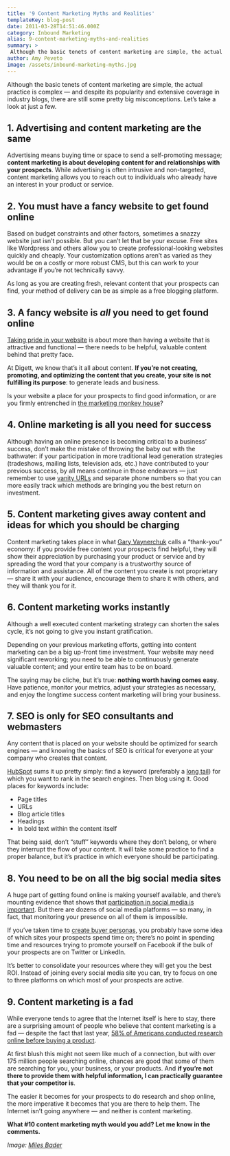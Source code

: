 ```yaml
---
title: '9 Content Marketing Myths and Realities'
templateKey: blog-post
date: 2011-03-28T14:51:46.000Z
category: Inbound Marketing
alias: 9-content-marketing-myths-and-realities
summary: > 
 Although the basic tenets of content marketing are simple, the actual practice is complex — and despite its popularity and extensive coverage in industry blogs, there are still some pretty big misconceptions. Let’s take a look at just a few.
author: Amy Peveto
image: /assets/inbound-marketing-myths.jpg
---
```


Although the basic tenets of content marketing are simple, the actual practice is complex — and despite its popularity and extensive coverage in industry blogs, there are still some pretty big misconceptions. Let’s take a look at just a few.

1\. Advertising and content marketing are the same
--------------------------------------------------

Advertising means buying time or space to send a self-promoting message; **content marketing is about developing content for and relationships with your prospects**. While advertising is often intrusive and non-targeted, content marketing allows you to reach out to individuals who already have an interest in your product or service.

2\. You must have a fancy website to get found online
-----------------------------------------------------

Based on budget constraints and other factors, sometimes a snazzy website just isn’t possible. But you can’t let that be your excuse. Free sites like Wordpress and others allow you to create professional-looking websites quickly and cheaply. Your customization options aren’t as varied as they would be on a costly or more robust CMS, but this can work to your advantage if you’re not technically savvy.

As long as you are creating fresh, relevant content that your prospects can find, your method of delivery can be as simple as a free blogging platform.

3\. A fancy website is _all_ you need to get found online
---------------------------------------------------------

[Taking pride in your website](/2010/06/07/take-pride-your-website) is about more than having a website that is attractive and functional — there needs to be helpful, valuable content behind that pretty face.

At Digett, we know that’s it all about content. **If you’re not creating, promoting, and optimizing the content that you create, your site is not fulfilling its purpose**: to generate leads and business.

Is your website a place for your prospects to find good information, or are you firmly entrenched in [the marketing monkey house](/2010/05/05/avoid-marketing-monkey-house)?

4\. Online marketing is all you need for success
------------------------------------------------

Although having an online presence is becoming critical to a business’ success, don’t make the mistake of throwing the baby out with the bathwater:  if your participation in more traditional lead generation strategies (tradeshows, mailing lists, television ads, etc.) have contributed to your previous success, by all means continue in those endeavors — just remember to use [vanity URLs](https://en.wikipedia.org/wiki/Vanity_URL) and separate phone numbers so that you can more easily track which methods are bringing you the best return on investment.

5\. Content marketing gives away content and ideas for which you should be charging
-----------------------------------------------------------------------------------

Content marketing takes place in what [Gary Vaynerchuk](https://www.garyvaynerchuk.com/) calls a “thank-you” economy: if you provide free content your prospects find helpful, they will show their appreciation by purchasing your product or service and by spreading the word that your company is a trustworthy source of information and assistance. All of the content you create is not proprietary — share it with your audience, encourage them to share it with others, and they will thank you for it.

6\. Content marketing works instantly
-------------------------------------

Although a well executed content marketing strategy can shorten the sales cycle, it’s not going to give you instant gratification.

Depending on your previous marketing efforts, getting into content marketing can be a big up-front time investment. Your website may need significant reworking; you need to be able to continuously generate valuable content; and your entire team has to be on board.

The saying may be cliche, but it’s true: **nothing worth having comes easy**. Have patience, monitor your metrics, adjust your strategies as necessary, and enjoy the longtime success content marketing will bring your business. 

7\. SEO is only for SEO consultants and webmasters
--------------------------------------------------

Any content that is placed on your website should be optimized for search engines — and knowing the basics of SEO is critical for everyone at your company who creates that content.

[HubSpot](http://www.hubspot.com/) sums it up pretty simply: find a keyword (preferably a [long tail](http://blog.hubspot.com/blog/tabid/6307/bid/6002/Finding-Blue-Ocean-Keywords-A-Fresh-Look-At-The-Long-Tail.aspx)) for which you want to rank in the search engines. Then blog using it. Good places for keywords include:

*   Page titles
*   URLs
*   Blog article titles
*   Headings
*   In bold text within the content itself

That being said, don’t “stuff” keywords where they don’t belong, or where they interrupt the flow of your content. It will take some practice to find a proper balance, but it’s practice in which everyone should be participating.

8\. You need to be on all the big social media sites
----------------------------------------------------

A huge part of getting found online is making yourself available, and there’s mounting evidence that shows that [participation in social media is important](http://www.socialmediatoday.com/index.php?q=danshwabel/101219/some-very-interesting-personal-branding-statistics). But there are dozens of social media platforms — so many, in fact, that monitoring your presence on all of them is impossible.

If you’ve taken time to [create buyer personas](/2010/08/31/better-market-targeting-through-buyer-persona), you probably have some idea of which sites your prospects spend time on; there’s no point in spending time and resources trying to promote yourself on Facebook if the bulk of your prospects are on Twitter or LinkedIn.

It’s better to consolidate your resources where they will get you the best ROI. Instead of joining every social media site you can, try to focus on one to three platforms on which most of your prospects are active.

9\. Content marketing is a fad
------------------------------

While everyone tends to agree that the Internet itself is here to stay, there are a surprising amount of people who believe that content marketing is a fad — despite the fact that last year, [58% of Americans conducted research online before buying a product](http://www.pewinternet.org/2010/09/29/online-product-research/).

At first blush this might not seem like much of a connection, but with over 175 million people searching online, chances are good that some of them are searching for you, your business, or your products. And **if you’re not there to provide them with helpful information, I can practically guarantee that your competitor is**.

The easier it becomes for your prospects to do research and shop online, the more imperative it becomes that you are there to help them. The Internet isn’t going anywhere — and neither is content marketing.

**What #10 content marketing myth would you add? Let me know in the comments.**

_Image: [Miles Bader](http://www.flickr.com/people/52752867@N00)_